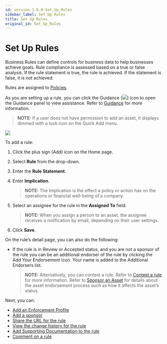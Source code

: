 ```yaml
---
id: version-1.0.0-Set_Up_Rules
sidebar_label: Set Up Rules
title: Set Up Rules
original_id: Set_Up_Rules
---
```


# Set Up Rules

Business Rules can define controls for business data to help businesses
achieve goals. Rule compliance is assessed based on a true or false
analysis. If the rule statement is true, the rule is achieved. If the
statement is false, it is not achieved.

Rules are assigned to [Policies](Set_Up_Policies.md).

As you are setting up a rule, you can click the Guidance
(![](Resources/Images/Guidance_Icon.png)) icon to open the Guidance
panel to view assistance. Refer to [Guidance](Guidance.md) for more
information.

>**NOTE:** If a user does not have permission to add an asset, it
displays dimmed with a lock icon on the Quick Add menu.

![](Resources/Images/DitheredPermissionsIcons.PNG)

To add a rule:

1.  Click the plus sign (Add) icon on the Home page.

2.  Select **Rule** from the drop-down.

3.  Enter the **Rule Statement**.

4.  Enter **Implication**.
    
    >**NOTE:** The Implication is the effect a policy or action has on
    the operations or financial well-being of a company.

5.  Select an assignee for the rule in the **Assigned To** field.
    
    >**NOTE:** When you assign a person to an asset, the assignee
    receives a notification by email, depending on their user settings.

6.  Click **Save**.

On the rule’s detail page, you can also do the following:

  - If the rule is in Review or Accepted status, and you are not a
    sponsor of the rule you can be an additional endorser of the rule by
    clicking the Add Your Endorsement icon. Your name is added to the
    Additional Endorsers list.
    
    >**NOTE:** Alternatively, you can contest a rule. Refer to [Contest a
    rule](Contest_an_Asset_Non-sponsors.md) for more information.
    Refer to [Sponsor an Asset](Sponsor_an_Asset.md) for details
    about the asset endorsement process such as how it affects the
    asset’s status.

Next, you can:

  - [Add an Enforcement Profile](EnforcementProfiles.md)
  - [Add a sponsor](Add_a_Sponsor_to_an_Asset.md)
  - [Share the URL for the rule](Share_URLs_for_Assets.md)
  - [View the change history for the
    rule](View_Change_History_for_Assets.md)
  - [Add Supporting Documentation to the
    rule](Add_Supporting_Doc.md)
  - [Comment on a rule](Comment_on_an_Asset.md)

